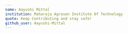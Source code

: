 ```yaml
---
name: Aayushi Mittal
institution: Maharaja Agrasen Institute Of Technology
quote: Keep Contributing and stay safe!
github_user: Aayushi-Mittal
---
```

